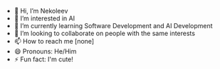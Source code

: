 - 👋 Hi, I’m Nekoleev
- 👀 I’m interested in AI
- 🌱 I’m currently learning Software Development and AI Development
- 💞️ I’m looking to collaborate on people with the same interests
- 📫 How to reach me [none]
- 😄 Pronouns: He/Him
- ⚡ Fun fact: I'm cute!

<!---
nekoleev/nekoleev is a ✨ special ✨ repository because its `README.md` (this file) appears on your GitHub profile.
You can click the Preview link to take a look at your changes.
--->
